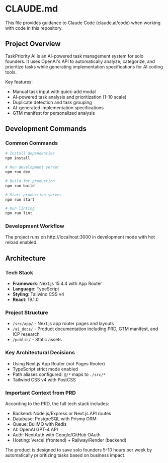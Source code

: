 # CLAUDE.md

This file provides guidance to Claude Code (claude.ai/code) when working with code in this repository.

## Project Overview

TaskPriority AI is an AI-powered task management system for solo founders. It uses OpenAI's API to automatically analyze, categorize, and prioritize tasks while generating implementation specifications for AI coding tools.

Key features:
- Manual task input with quick-add modal
- AI-powered task analysis and prioritization (1-10 scale)
- Duplicate detection and task grouping
- AI-generated implementation specifications
- GTM manifest for personalized analysis

## Development Commands

### Common Commands

```bash
# Install dependencies
npm install

# Run development server
npm run dev

# Build for production
npm run build

# Start production server
npm run start

# Run linting
npm run lint
```

### Development Workflow

The project runs on http://localhost:3000 in development mode with hot reload enabled.

## Architecture

### Tech Stack
- **Framework**: Next.js 15.4.4 with App Router
- **Language**: TypeScript
- **Styling**: Tailwind CSS v4
- **React**: 19.1.0

### Project Structure
- `/src/app/` - Next.js app router pages and layouts
- `/ai_docs/` - Product documentation including PRD, GTM manifest, and ICP research
- `/public/` - Static assets

### Key Architectural Decisions
- Using Next.js App Router (not Pages Router)
- TypeScript strict mode enabled
- Path aliases configured: `@/*` maps to `./src/*`
- Tailwind CSS v4 with PostCSS

### Important Context from PRD
According to the PRD, the full tech stack includes:
- Backend: Node.js/Express or Next.js API routes
- Database: PostgreSQL with Prisma ORM
- Queue: BullMQ with Redis
- AI: OpenAI GPT-4 API
- Auth: NextAuth with Google/GitHub OAuth
- Hosting: Vercel (frontend) + Railway/Render (backend)

The product is designed to save solo founders 5-10 hours per week by automatically prioritizing tasks based on business impact.